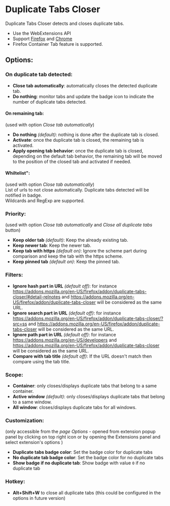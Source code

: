 # Duplicate Tabs Closer


Duplicate Tabs Closer detects and closes duplicate tabs.

* Use the WebExtensions API
* Support [Firefox](https://addons.mozilla.org/en-US/firefox/addon/duplicate-tabs-closer) and [Chrome](https://chrome.google.com/webstore/detail/duplicate-tabs-closer/gnmdbogfankgjepgglmmfmbnimcmcjle)
* Firefox Container Tab feature is supported.

## Options:

### On duplicate tab detected:

* **Close tab automatically**: automatically closes the detected duplicate tab.
* **Do nothing**: monitor tabs and update the badge icon to indicate the number of duplicate tabs detected.

#### On remaining tab:
(used with option *Close tab automatically*)

* **Do nothing** *(default)*: nothing is done after the duplicate tab is closed.
* **Activate**: once the duplicate tab is closed, the remaining tab is activated.
* **Apply opening tab behavior**: once the duplicate tab is closed, depending on the default tab behavior, the remaining tab will be moved to the position of the closed tab and activated if needed.

#### Whiltelist":  
(used with option *Close tab automatically*)  
List of urls to not close automatically. Duplicate tabs detected will be notified in badge.  
Wildcards and RegExp are supported.


### Priority:
(used with option *Close tab automatically* and *Close all duplicate tabs* button)  

* **Keep older tab** *(default)*: Keep the already existing tab.
* **Keep newer tab**: Keep the newer tab.
* **Keep tab with https** *(default on)*: Ignore the scheme part during comparison and keep the tab with the https scheme.
* **Keep pinned tab** *(default on)*: Keep the pinned tab.


### Filters:

* **Ignore hash part in URL** *(default off)*: for instance https://addons.mozilla.org/en-US/firefox/addon/duplicate-tabs-closer/#detail-relnotes and https://addons.mozilla.org/en-US/firefox/addon/duplicate-tabs-closer will be considered as the same URL.
* **Ignore search part in URL** *(default off)*: for instance https://addons.mozilla.org/en-US/firefox/addon/duplicate-tabs-closer/?src=ss and https://addons.mozilla.org/en-US/firefox/addon/duplicate-tabs-closer will be considered as the same URL.
* **Ignore path part in URL** *(default off)*: for instance https://addons.mozilla.org/en-US/developers and https://addons.mozilla.org/en-US/firefox/addon/duplicate-tabs-closer will be considered as the same URL.
* **Compare with tab title** *(default off)*: If the URL doesn't match then compare using the tab title.


### Scope:

* **Container**: only closes/displays duplicate tabs that belong to a same container.
* **Active window** *(default)*: only closes/displays duplicate tabs that belong to a same window.
* **All window**: closes/displays duplicate tabs for all windows.


### Customization:
(only accessible from the *page Options* - opened from extension popup panel by clicking on top right icon or by opening the Extensions panel and select extension's options )

* **Duplicate tabs badge color**: Set the badge color for duplicate tabs
* **No duplicate tab badge color**: Set the badge color for no duplicate tabs
* **Show badge if no duplicate tab**: Show badge with value `0` if no duplicate tab


### Hotkey:

* **Alt+Shift+W** to close all duplicate tabs (this could be configured in the options in future version)
